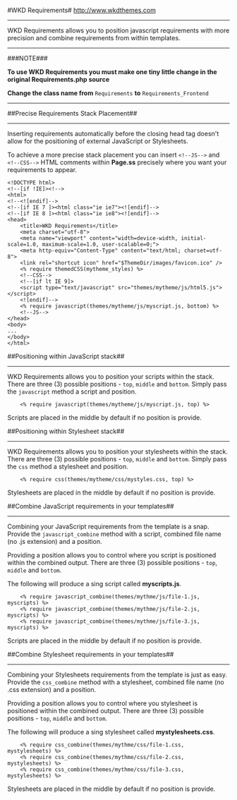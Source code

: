 #WKD Requirements#
http://www.wkdthemes.com
***

WKD Requirements allows you to position javascript requirements with more precision and combine requirements from within templates.

***
###NOTE###

**To use WKD Requirements you must make one tiny little change in the original Requirements.php source**

**Change the class name from** `Requirements` **to** `Requirements_Frontend`
***

##Precise Requirements Stack Placement##
***

Inserting requirements automatically before the closing head tag doesn't allow for the positioning of external JavaScript or Stylesheets.

To achieve a more precise stack placement you can insert `<!--JS-->` and `<!--CSS-->` HTML comments within **Page.ss** precisely where you want your requirements to appear.

```
<!DOCTYPE html>
<!--[if !IE]><!-->
<html>
<!--<![endif]-->
<!--[if IE 7 ]><html class="ie ie7"><![endif]-->
<!--[if IE 8 ]><html class="ie ie8"><![endif]-->
<head>
	<title>WKD Requirements</title>
	<meta charset="utf-8">
	<meta name="viewport" content="width=device-width, initial-scale=1.0, maximum-scale=1.0, user-scalable=0;">
	<meta http-equiv="Content-Type" content="text/html; charset=utf-8">
	<link rel="shortcut icon" href="$ThemeDir/images/favicon.ico" />
	<% require themedCSS(mytheme_styles) %>
	<!--CSS-->
	<!--[if lt IE 9]>
	<script type="text/javascript" src="themes/mytheme/js/html5.js"></script>
	<![endif]-->
	<% require javascript(themes/mytheme/js/myscript.js, bottom) %>
	<!--JS-->
</head>
<body>
...
</body>
</html>
```

##Positioning within JavaScript stack##
***

WKD Requirements allows you to position your scripts within the stack. There are three (3) possible positions - `top`, `middle` and `bottom`. Simply pass the `javascript` method a script and position.

```
	<% require javascript(themes/mytheme/js/myscript.js, top) %>
```

Scripts are placed in the middle by default if no position is provide.

##Positioning within Stylesheet stack##
***

WKD Requirements allows you to position your stylesheets within the stack. There are three (3) possible positions - `top`, `middle` and `bottom`. Simply pass the `css` method a stylesheet and position.

```
	<% require css(themes/mytheme/css/mystyles.css, top) %>
```

Stylesheets are placed in the middle by default if no position is provide.

##Combine JavaScript requirements in your templates##
***

Combining your JavaScript requirements from the template is a snap. Provide the `javascript_combine` method with a script, combined file name (no .js extension) and a position.

Providing a position allows you to control where you script is positioned within the combined output. There are three (3) possible positions - `top`, `middle` and `bottom`.

The following will produce a sing script called **myscripts.js**.
```
	<% require javascript_combine(themes/mythme/js/file-1.js, myscripts) %>
	<% require javascript_combine(themes/mythme/js/file-2.js, myscripts) %>
	<% require javascript_combine(themes/mythme/js/file-3.js, myscripts) %>
```

Scripts are placed in the middle by default if no position is provide.

##Combine Stylesheet requirements in your templates##
***

Combining your Stylesheets requirements from the template is just as easy. Provide the `css_combine` method with a stylesheet, combined file name (no .css extension) and a position.

Providing a position allows you to control where you stylesheet is positioned within the combined output. There are three (3) possible positions - `top`, `middle` and `bottom`.

The following will produce a sing stylesheet called **mystylesheets.css**.
```
	<% require css_combine(themes/mythme/css/file-1.css, mystylesheets) %>
	<% require css_combine(themes/mythme/css/file-2.css, mystylesheets) %>
	<% require css_combine(themes/mythme/css/file-3.css, mystylesheets) %>
```

Stylesheets are placed in the middle by default if no position is provide.